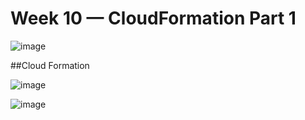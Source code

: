 # Week 10 — CloudFormation Part 1


![image](https://user-images.githubusercontent.com/13297994/236652550-b2b41896-41d8-4b16-9b64-728bc69a33f1.png)

##Cloud Formation

![image](https://user-images.githubusercontent.com/13297994/236738026-aa57606f-4293-4a17-893e-edabf4267cb8.png)


![image](https://user-images.githubusercontent.com/13297994/236738117-3aaef876-833b-4459-a52c-7d509926f5e0.png)
